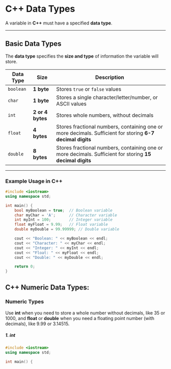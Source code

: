 # **C++ Data Types**

A variable in **C++** must have a specified **data type**.

---

## **Basic Data Types**
The **data type** specifies the **size and type** of information the variable will store.

| **Data Type** | **Size**      | **Description** |
|--------------|--------------|----------------|
| `boolean`    | **1 byte**   | Stores `true` or `false` values |
| `char`       | **1 byte**   | Stores a single character/letter/number, or ASCII values |
| `int`        | **2 or 4 bytes** | Stores whole numbers, without decimals |
| `float`      | **4 bytes**   | Stores fractional numbers, containing one or more decimals. Sufficient for storing **6-7 decimal digits** |
| `double`     | **8 bytes**   | Stores fractional numbers, containing one or more decimals. Sufficient for storing **15 decimal digits** |

---

### **Example Usage in C++**
```cpp
#include <iostream>
using namespace std;

int main() {
    bool myBoolean = true;  // Boolean variable
    char myChar = 'A';      // Character variable
    int myInt = 100;        // Integer variable
    float myFloat = 9.99;   // Float variable
    double myDouble = 99.99999; // Double variable

    cout << "Boolean: " << myBoolean << endl;
    cout << "Character: " << myChar << endl;
    cout << "Integer: " << myInt << endl;
    cout << "Float: " << myFloat << endl;
    cout << "Double: " << myDouble << endl;

    return 0;
}

```

## C++ Numeric Data Types:

### Numeric Types
Use **int** when you need to store a whole number without decimals, like 35 or 1000, and **float** or **double** when you need a floating point number (with decimals), like 9.99 or 3.14515.

##### 1. int

```cpp
#include <iostream>
using namespace std;

int main() {


